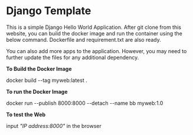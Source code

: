 # Django Template

This is a simple Django Hello World Application. After git clone from this website, you can build the docker image and run the container using the below command. Dockerfile and requirement.txt are also ready. 

You can also add more apps to the application. However, you may need to further update the files for any additional dependency.


<b>To Build the Docker Image</b>

docker build --tag myweb:latest .


<b>To run the Docker Image</b>

docker run --publish 8000:8000 --detach --name bb myweb:1.0

<b>To test the Web</b>

input <i>"IP address:8000"</i> in the browser
